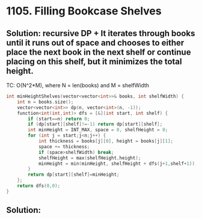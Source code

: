 # 1105. Filling Bookcase Shelves

## Solution: recursive DP + It iterates through books until it runs out of space and chooses to either place the next book in the next shelf or continue placing on this shelf, but it minimizes the total height.  

TC: O(N^2*M), where N = len(books) and M = shelfWidth

```c++
int minHeightShelves(vector<vector<int>>& books, int shelfWidth) {
    int n = books.size();
    vector<vector<int>> dp(n, vector<int>(n, -1));
    function<int(int,int)> dfs = [&](int start, int shelf) {
        if (start==n) return 0;
        if (dp[start][shelf]!=-1) return dp[start][shelf];
        int minHeight = INT_MAX, space = 0, shelfHeight = 0;
        for (int j = start;j<n;j++) {
            int thickness = books[j][0], height = books[j][1];
            space += thickness;
            if (space>shelfWidth) break;
            shelfHeight = max(shelfHeight,height);
            minHeight = min(minHeight, shelfHeight + dfs(j+1,shelf+1));
        }
        return dp[start][shelf]=minHeight;
    };
    return dfs(0,0);
}
```

## Solution: 


```c++

```